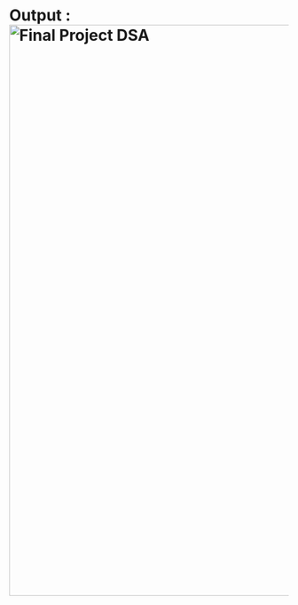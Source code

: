 # Output : <img width="1920" height="1030" alt="Final Project DSA" src="https://github.com/user-attachments/assets/6190a80f-2fbe-4114-a1bc-ce4c2818369d" />
